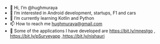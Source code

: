 - 👋 Hi, I’m @hughmuraya
- 👀 I’m interested in Android development, startups, F1 and cars
- 🌱 I’m currently learning Kotlin and Python
- 📫 How to reach me hughmuraya@gmail.com
- 📱 Some of the applications I have developed are https://bit.ly/mnestgo , https://bit.ly/pSurveyapp ,https://bit.ly/nishauri

<!---
hughmuraya/hughmuraya is a ✨ special ✨ repository because its `README.md` (this file) appears on your GitHub profile.
You can click the Preview link to take a look at your changes.
--->
